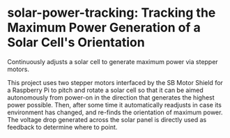 # solar-power-tracking: Tracking the Maximum Power Generation of a Solar Cell's Orientation
Continuously adjusts a solar cell to generate maximum power via stepper motors.

This project uses two stepper motors interfaced by the SB Motor Shield for a Raspberry Pi to pitch and rotate a solar cell so that it can be aimed autonomously from power-on in the direction that generates the highest power possible. Then, after some time it automatically readjusts in case its environment has changed, and re-finds the orientation of maximum power. The voltage drop generated across the solar panel is directly used as feedback to determine where to point.
